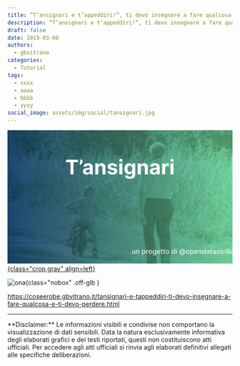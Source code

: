 ```yaml
---
title: “T’ansignari e t’appeddiri!”, ti devo insegnare a fare qualcosa e ti devo perdere. - By @opendatasicilia
description: “T’ansignari e t’appeddiri!”, ti devo insegnare a fare qualcosa e ti devo perdere. - By @opendatasicilia
draft: false
date: 2019-03-08
authors:
  - gbvitrano
categories:
  - Tutorial
tags:
  - xxxx
  - aaaa
  - bbbb
  - yyyy
social_image: assets/img/social/tansignari.jpg
---
```

<style>
.md-typeset code { background-color: #fff0;}  
.md-typeset pre>code { background-color: #fff0;}  
</style>
[![tansignari](tansignari.jpg "“T’ansignari e t’appeddiri!”, ti devo insegnare a fare qualcosa e ti devo perdere. - By @opendatasicilia" ){class="crop gray" align=left}](index.md)

![ona](https://coseerobe.it/assets/img/workinprogress.jpg "Work in progress"){class="nobox" .off-glb }

https://coseerobe.gbvitrano.it/tansignari-e-tappeddiri-ti-devo-insegnare-a-fare-qualcosa-e-ti-devo-perdere.html

<hr>
**Disclaimer:** Le informazioni visibili e condivise non comportano la visualizzazione di dati sensibili. Data la natura esclusivamente informativa degli elaborati grafici e dei testi riportati, questi non costituiscono atti ufficiali. Per accedere agli atti ufficiali si rinvia agli elaborati definitivi allegati alle specifiche deliberazioni.